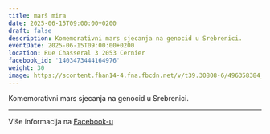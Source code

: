 ```yaml
---
title: marš mira
date: 2025-06-15T09:00:00+0200
draft: false
description: Komemorativni mars sjecanja na genocid u Srebrenici.
eventDate: 2025-06-15T09:00:00+0200
location: Rue Chasseral 3 2053 Cernier
facebook_id: '1403473444164976'
weight: 30
image: https://scontent.fhan14-4.fna.fbcdn.net/v/t39.30808-6/496358384_1007574214836511_4806363768185633011_n.jpg?_nc_cat=102&ccb=1-7&_nc_sid=9e60e4&_nc_ohc=0ygI0x0QczMQ7kNvwHzNLD5&_nc_oc=AdnvQGiOqspLL8eBmIwL_ztjAuCzNODMzx5RLBSjQ3oV3inJn0aNwbsZBFCYtEW5N6o&_nc_zt=23&_nc_ht=scontent.fhan14-4.fna&edm=ABTKTjYEAAAA&_nc_gid=cMT-rYlc_666pAaLqrYBbA&oh=00_AfTwGvz-cs6RSEDaoKyGcl2ghX1X34zjvFcd-Dq0mw2t7w&oe=6878DF2E
---
```


Komemorativni mars sjecanja na genocid u Srebrenici.

---

Više informacija na [Facebook-u](https://facebook.com/events/1403473444164976)